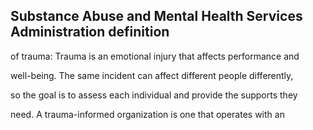 ## Substance Abuse and Mental Health Services Administration definition

of trauma: Trauma is an emotional injury that affects performance and

well-being. The same incident can affect different people differently,

so the goal is to assess each individual and provide the supports they

need. A trauma-informed organization is one that operates with an